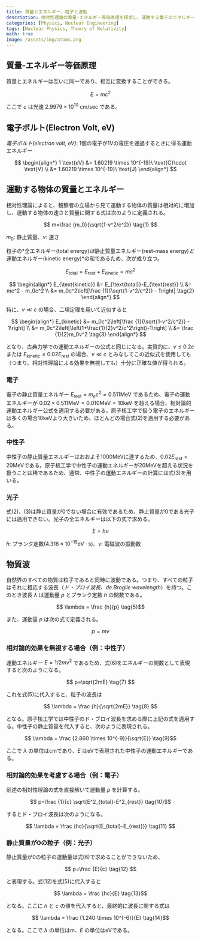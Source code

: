 ```yaml
---
title: 質量とエネルギー、粒子と波動
description: 相対性理論の質量-エネルギー等価原理を探求し、運動する電子のエネルギーを相対論的効果を考慮して計算してみよう。
categories: [Physics, Nuclear Engineering]
tags: [Nuclear Physics, Theory of Relativity]
math: true
image: /assets/img/atoms.png
---
```

## 質量-エネルギー等価原理
質量とエネルギーは互いに同一であり、相互に変換することができる。

$$ E=mc^2 $$

ここで $c$ は光速 $2.9979 \times 10^{10}\ \text{cm/sec}$ である。

## 電子ボルト(Electron Volt, eV)
*電子ボルト(electron volt, eV)*: 1個の電子が1Vの電圧を通過するときに得る運動エネルギー

$$
\begin{align*} 
1 \text{eV} &= 1.60219 \times 10^{-19}\ \text{C}\cdot \text{V}
\\ &= 1.60219 \times 10^{-19}\ \text{J}
\end{align*}
$$

## 運動する物体の質量とエネルギー
相対性理論によると、観察者の立場から見て運動する物体の質量は相対的に増加し、運動する物体の速さと質量に関する式は次のように定義される。

$$ m=\frac {m_0}{\sqrt{1-v^2/c^2}} \tag{1} $$

$m_0$: 静止質量、$v$: 速さ

粒子の*全エネルギー(total energy)*は*静止質量エネルギー(rest-mass energy)*と*運動エネルギー(kinetic energy)*の和であるため、次が成り立つ。

$$ E_{\text{total}} = E_{\text{rest}}+E_{\text{kinetic}} = mc^2$$

$$
\begin{align*}
E_{\text{kinetic}} &= E_{\text{total}}-E_{\text{rest}}
\\ &= mc^2 - m_0c^2
\\ &= m_0c^2\left[\frac {1}{\sqrt{1-v^2/c^2}} - 1\right] \tag{2}
\end{align*}
$$

特に、$v\ll c$ の場合、二項定理を用いて近似すると

$$
\begin{align*}
E_{kinetic} &= m_0c^2\left[\frac {1}{\sqrt{1-v^2/c^2}} - 1\right]
\\ &= m_0c^2\left[\left(1+\frac{1}{2}v^2/c^2\right)-1\right]
\\ &= \frac {1}{2}m_0v^2 \tag{3}
\end{align*}
$$

となり、古典力学での運動エネルギーの公式と同じになる。実質的に、$v\leq 0.2c$ または $E_{\text{kinetic}} \leq 0.02E_{\text{rest}}$ の場合、$v\ll c$ とみなしてこの近似式を使用しても（つまり、相対性理論による効果を無視しても）十分に正確な値が得られる。

### 電子
電子の静止質量エネルギー $E_{\text{rest}}=m_ec^2=0.511 \text{MeV}$ であるため、電子の運動エネルギーが $0.02\times 0.511 \text{MeV}=0.010 \text{MeV}=10 \text{keV}$ を超える場合、相対論的運動エネルギー公式を適用する必要がある。原子核工学で扱う電子のエネルギーは多くの場合10keVより大きいため、ほとんどの場合式(2)を適用する必要がある。

### 中性子
中性子の静止質量エネルギーはおおよそ1000MeVに達するため、$0.02E_{rest}=20\text{MeV}$である。原子核工学で中性子の運動エネルギーが20MeVを超える状況を扱うことは稀であるため、通常、中性子の運動エネルギーの計算には式(3)を用いる。

### 光子
式(2)、(3)は静止質量が0でない場合に有効であるため、静止質量が0である光子には適用できない。光子の全エネルギーは以下の式で求める。

$$ E = h\nu \tag{4} $$

$h$: プランク定数($4.316 \times 10^{-15} \text{eV}\cdot\text{s}$)、$\nu$: 電磁波の振動数

## 物質波
自然界のすべての物質は粒子であると同時に波動である。つまり、すべての粒子はそれに相応する波長（*ド・ブロイ波長、de Broglie wavelength*）を持つ。このとき波長 $\lambda$ は運動量 $p$ とプランク定数 $h$ の関数である。

$$ \lambda = \frac {h}{p} \tag{5}$$

また、運動量 $p$ は次の式で定義される。

$$ p = mv \tag{6} $$

### 相対論的効果を無視する場合（例：中性子）
運動エネルギー $E=1/2 mv^2$ であるため、式(6)をエネルギーの関数として表現すると次のようになる。

$$ p=\sqrt{2mE} \tag{7} $$

これを式(5)に代入すると、粒子の波長は

$$ \lambda = \frac {h}{\sqrt{2mE}} \tag{8} $$

となる。原子核工学では中性子のド・ブロイ波長を求める際に上記の式を適用する。中性子の静止質量を代入すると、次のように表現される。

$$ \lambda = \frac {2.860 \times 10^{-9}}{\sqrt{E}} \tag{9}$$

ここで $\lambda$ の単位はcmであり、$E$ はeVで表現された中性子の運動エネルギーである。

### 相対論的効果を考慮する場合（例：電子）
前述の相対性理論の式を直接解いて運動量 $p$ を計算する。

$$ p=\frac {1}{c} \sqrt{E^2_{total}-E^2_{rest}} \tag{10}$$

するとド・ブロイ波長は次のようになる。

$$ \lambda = \frac {hc}{\sqrt{E_{total}-E_{rest}}} \tag{11} $$

### 静止質量が0の粒子（例：光子）
静止質量が0の粒子の運動量は式(6)で求めることができないため、

$$ p=\frac {E}{c} \tag{12} $$

と表現する。式(12)を式(5)に代入すると

$$ \lambda = \frac {hc}{E} \tag{13}$$

となる。ここに $h$ と $c$ の値を代入すると、最終的に波長に関する式は

$$ \lambda = \frac {1.240 \times 10^{-6}}{E} \tag{14}$$

となる。ここで $\lambda$ の単位はm、$E$ の単位はeVである。
